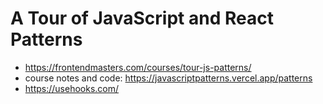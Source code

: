 # A Tour of JavaScript and React Patterns

* <https://frontendmasters.com/courses/tour-js-patterns/>
* course notes and code: <https://javascriptpatterns.vercel.app/patterns>
* <https://usehooks.com/>